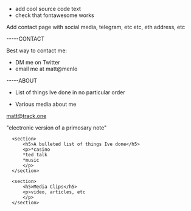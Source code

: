 - add cool source code text
- check that fontawesome works


Add contact page with social media, telegram, etc etc, eth address, etc



-----CONTACT

Best way to contact me:
- DM me on Twitter
- email me at matt@menlo


-----ABOUT

- List of things Ive done in no particular order


- Various media about me



matt@track.one



"electronic version of a primosary note"









      <section>
          <h5>A bulleted list of things Ive done</h5>
          <p>*casino
          *ted talk
          *music
          </p>
      </section>

      <section>
          <h5>Media Clips</h5>
          <p>video, articles, etc
          </p>
      </section>